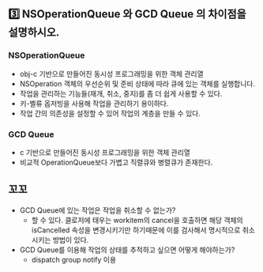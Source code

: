 ## 3️⃣ NSOperationQueue 와 GCD Queue 의 차이점을 설명하시오.

### NSOperationQueue

- obj-c 기반으로 만들어진 동시성 프로그래밍을 위한 객체 관리열
- NSOperation 객체의 우선순위 및 준비 상태에 따라 큐에 있는 객체를 실행합니다.
- 작업을 관리하는 기능들(재개, 취소, 중지)를 좀 더 쉽게 사용할 수 있다.
- 키-벨류 옵저빙을 사용해 작업을 관리하기 용이하다.
- 작업 간의 의존성을 설정할 수 있어 작업의 계층을 만들 수 있다.

### GCD Queue

- c 기반으로 만들어진 동시성 프로그래밍을 위한 객체 관리열
- 비교적 OperationQueue보다 가볍고 직렬큐와 병렬큐가 존재한다.

## 꼬꼬

- GCD Queue에 있는 작업은 작업을 취소할 수 없는가?
    - 할 수 있다. 클로저에 태우는 workitem의 cancel을 호출하면 해당 객체의 isCancelled 속성을 변경시키기만 하기때문에 이를 검사해서 명시적으로 취소시키는 방법이 있다.
- GCD Queue를 이용해 작업의 상태를 추적하고 싶으면 어떻게 해야하는가?
    - dispatch group notify 이용
